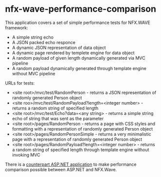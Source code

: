 # nfx-wave-performance-comparison
This application covers a set of simple performance tests for NFX.WAVE framework:
 * A simple string echo
 * A JSON packed echo responce
 * A dynamic JSON representation of data object
 * A dynamic page rendered by templete engine for data object
 * A random payload of given length dynamically generated via MVC pipeline
 * A random payload dynamically generated through template engine without MVC pipeline

URLs for tests:

* &lt;site root&gt;/mvc/test/RandomPerson     - returns a JSON representation of randomly generated Person object
* &lt;site roo&gt;/mvc/test/RandomPayload?length=&lt;integer number&gt; - returns a random string of specified length
* &lt;site root&gt;/mvc/test/Echo?data=&lt;any string&gt; - returns a simple string echo of string that was sent as the parameter
* &lt;site root&gt;/pages/RandomPerson   - returns a page with CSS styles and formatting with a representation of randomly generated Person object
* &lt;site root&gt;/pages/RandomPersonSimple   - returns a very minimalistic page with a representation of randomly generated Person object
* &lt;site root&gt;/pages/RandomPayload?length=&lt;integer number&gt; - returns a random string of specified length through template engine without invoking MVC

There is a <a href="https://github.com/nik-z/asp-net-performance-comparison">counterpart ASP.NET application</a> to make performance comparison possible between ASP.NET and NFX.Wave.
